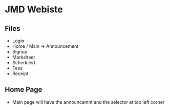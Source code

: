 # JMD Webiste 


## Files 

* Login
* Home / Main -> Announcement
* Signup
* Marksheet
* Scheduled
* Fees
* Receipt 


## Home Page 

* Main page will have the announcemnt and the selector at top left corner
